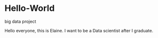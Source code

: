 # Hello-World
big data project

Hello everyone, this is Elaine. I want to be a Data scientist after I graduate.
